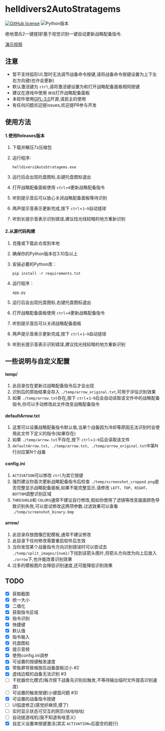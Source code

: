 # helldivers2AutoStratagems

[![GitHub license](https://img.shields.io/github/license/GDNDZZK/helldivers2AutoStratagems.svg)](https://github.com/GDNDZZK/helldivers2AutoStratagems/blob/master/LICENSE) ![Python版本](https://img.shields.io/badge/python-3.10%2B-yellow)

绝地潜兵2一键搓球!基于视觉识别一键自动更新战略配备指令.

[演示视频](https://www.bilibili.com/video/BV1kjZSYtEwM)

## 注意

- 暂不支持弧形UI,暂时无法调节战备命令按键,请将战备命令按键设置为上下左右方向键(也许会更新)
- 默认激活键为 `ctrl`,请将激活键设置为和打开战略配备面板相同按键
- 建议在游戏中使用 `按住`打开战略配备面板
- 本软件使用[GPL-3.0](https://github.com/GDNDZZK/helldivers2AutoStratagems/blob/master/LICENSE)开源,请民主的使用
- 有任何问题欢迎提issues,欢迎提PR参与开发

## 使用方法

#### 1.使用Releases版本

1. 下载并解压7z压缩包
2. 运行程序:

   ```
   helldivers2AutoStratagems.exe
   ```
3. 运行后会出现托盘图标,右键托盘图标退出
4. 打开战略配备面板使用 `ctrl`+`0`更新战略配备指令
5. 听到提示音后可以放心关闭战略配备面板等待识别
6. 两声提示音表示更新完成,按下 `ctrl`+`1~9`自动搓球
7. 听到长提示音表示识别错误,建议找光线较暗的地方重新识别

#### 2.从源代码构建

1. 克隆或下载此仓库到本地
2. 确保你的Python版本在3.10及以上
3. 安装必要的Python库：

   ```shell
   pip install -r requirements.txt
   ```
4. 运行程序：

   ```
   app.py
   ```
5. 运行后会出现托盘图标,右键托盘图标退出
6. 打开战略配备面板使用 `ctrl`+`0`更新战略配备指令
7. 听到提示音后可以关闭战略配备面板
8. 两声提示音表示更新完成,按下 `ctrl`+`1~9`自动搓球
9. 听到长提示音表示识别错误,建议找光线较暗的地方重新识别

## 一些说明与自定义配置

#### temp/

1. 此目录仅在更新过战略配备指令后才会出现
2. 识别后的原始结果会存入 `./temp/arrow_original.txt`,可用于评估识别效果
3. 如果 `./temp/arrow.txt`存在,按下 `ctrl`+`1~9`后会自动读取该文件中的战略配备指令,你可以手动修改此文件改变战略配备指令

#### defaultArrow.txt

1. 这里可以设置战略配备指令默认值,当某个战备因为冷却等原因无法识别时会使用此文件下定义的指令(如果存在)
2. 如果 `./temp/arrow.txt`不存在,按下 `ctrl`+`1~9`后会读取该文件
3. `defaultArrow.txt`、`./temp/arrow.txt`、`./temp/arrow_original.txt`中第N行对应第N个战备

#### config.ini

1. `ACTIVATION`可以修改 `ctrl`为其它按键
2. 强烈建议你首次更新战略配备指令后检查 `./temp/screenshot_cropped.png`是否完整显示战略配备面板,如果不能完整显示,请修改 `LEFT`、`TOP`、`RIGHT`、`BOTTOM`调整识别区域
3. `THRESHOLD`和 `COLORS`通常不建议自行修改,假如你使用了滤镜等改变画面颜色导致识别失败,可以尝试修改这两项参数.过滤效果可以查看 `./temp/screenshot_binary.bmp`

#### arrow/

1. 此目录存放图像匹配模板,通常不建议修改
2. 此目录下任何修改需要重启软件后生效
3. 当你发现某个战备指令方向识别错误时可以尝试去 `./temp/split_images/{num}/`下找到该箭头图片,将箭头方向改为向上后放入 `./arrow`下,也许能改善识别效果
4. 过多的模板图片会降低识别速度,还可能降低识别效果

## TODO

* [X] 获取截图
* [X] 统一大小
* [X] 二值化
* [X] 获取指令区域
* [X] 指令识别
* [X] 快捷键
* [X] 默认值
* [X] 指令输入
* [X] 托盘图标
* [X] 提示音频
* [X] 使用config.ini调参
* [X] 可设置的按键触发速度
* [X] 带鱼屏导致缩放后战备面板过小 #2
* [X] 虚线边框的战备无法识别 #3
* [ ] 干扰器优化模式(每次按下战备先识别后触发,不等待输出临时文件提高识别速度)
* [ ] 可设置的触发按键(小键盘问题 #3)
* [X] 可设置的战备指令按键
* [ ] UI弧度修正(感觉好麻烦,摸了)
* [ ] 实时显示状态可交互的网页(咕咕咕咕)
* [ ] 自动搓游戏机(我不知道有啥意义)
* [X] 自定义设置单按键激活(其实 `ACTIVATION=`后面空的就行)
